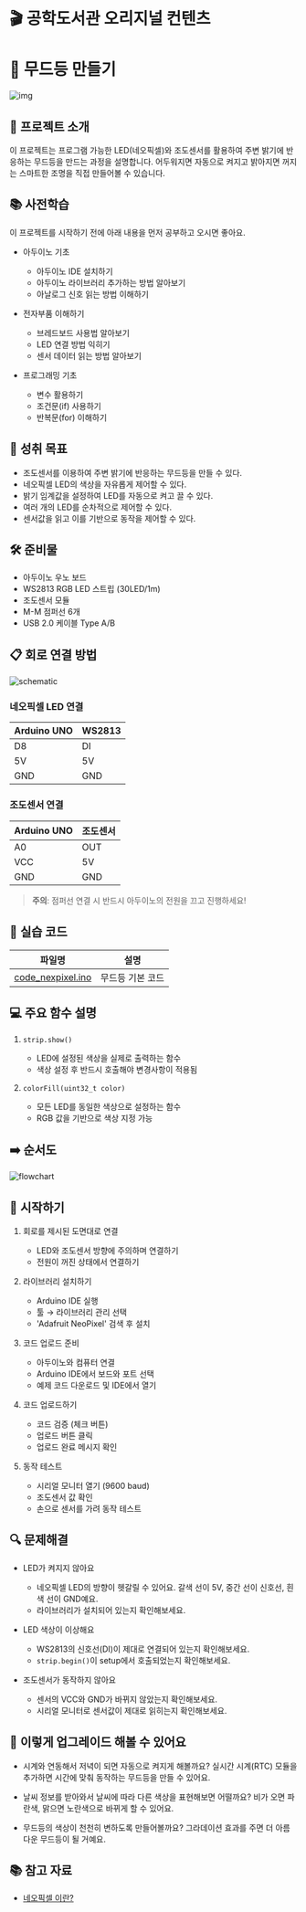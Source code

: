# 🎬 공학도서관 오리지널 컨텐츠

# 🌈 무드등 만들기

![img](/img/2_Neopixel_main.jpg)


## 📝 프로젝트 소개
이 프로젝트는 프로그램 가능한 LED(네오픽셀)와 조도센서를 활용하여 주변 밝기에 반응하는 무드등을 만드는 과정을 설명합니다. 어두워지면 자동으로 켜지고 밝아지면 꺼지는 스마트한 조명을 직접 만들어볼 수 있습니다.

## 📚 사전학습
이 프로젝트를 시작하기 전에 아래 내용을 먼저 공부하고 오시면 좋아요.

- 아두이노 기초
  - 아두이노 IDE 설치하기
  - 아두이노 라이브러리 추가하는 방법 알아보기
  - 아날로그 신호 읽는 방법 이해하기

- 전자부품 이해하기
  - 브레드보드 사용법 알아보기
  - LED 연결 방법 익히기
  - 센서 데이터 읽는 방법 알아보기

- 프로그래밍 기초
  - 변수 활용하기
  - 조건문(if) 사용하기
  - 반복문(for) 이해하기

## 🎯 성취 목표
- 조도센서를 이용하여 주변 밝기에 반응하는 무드등을 만들 수 있다.
- 네오픽셀 LED의 색상을 자유롭게 제어할 수 있다.
- 밝기 임계값을 설정하여 LED를 자동으로 켜고 끌 수 있다.
- 여러 개의 LED를 순차적으로 제어할 수 있다.
- 센서값을 읽고 이를 기반으로 동작을 제어할 수 있다.

## 🛠 준비물
- 아두이노 우노 보드
- WS2813 RGB LED 스트립 (30LED/1m)
- 조도센서 모듈
- M-M 점퍼선 6개
- USB 2.0 케이블 Type A/B

## 📋 회로 연결 방법
![schematic](/img/schematic_v1.png)

### 네오픽셀 LED 연결
| Arduino UNO | WS2813 |
|------------|---------|
| D8         | DI      |
| 5V         | 5V      |
| GND        | GND     |

### 조도센서 연결
| Arduino UNO | 조도센서 |
|------------|---------|
| A0         | OUT     |
| VCC        | 5V      |
| GND        | GND     |

> **주의**: 점퍼선 연결 시 반드시 아두이노의 전원을 끄고 진행하세요!

## 💾 실습 코드
| 파일명 | 설명 |
|--------|------|
| [code_nexpixel.ino](/src/code_neopixel/code_neopixel.ino) | 무드등 기본 코드 |

## 💻 주요 함수 설명
1. `strip.show()`
   - LED에 설정된 색상을 실제로 출력하는 함수
   - 색상 설정 후 반드시 호출해야 변경사항이 적용됨

2. `colorFill(uint32_t color)`
   - 모든 LED를 동일한 색상으로 설정하는 함수
   - RGB 값을 기반으로 색상 지정 가능

## ➡️ 순서도
![flowchart](/img/2_Neopixel.jpg)

## 🚀 시작하기
1. 회로를 제시된 도면대로 연결
   - LED와 조도센서 방향에 주의하며 연결하기
   - 전원이 꺼진 상태에서 연결하기

2. 라이브러리 설치하기
   - Arduino IDE 실행
   - 툴 → 라이브러리 관리 선택
   - 'Adafruit NeoPixel' 검색 후 설치

3. 코드 업로드 준비
   - 아두이노와 컴퓨터 연결
   - Arduino IDE에서 보드와 포트 선택
   - 예제 코드 다운로드 및 IDE에서 열기

4. 코드 업로드하기
   - 코드 검증 (체크 버튼)
   - 업로드 버튼 클릭
   - 업로드 완료 메시지 확인

5. 동작 테스트
   - 시리얼 모니터 열기 (9600 baud)
   - 조도센서 값 확인
   - 손으로 센서를 가려 동작 테스트

## 🔍 문제해결
- LED가 켜지지 않아요
  - 네오픽셀 LED의 방향이 헷갈릴 수 있어요. 갈색 선이 5V, 중간 선이 신호선, 흰색 선이 GND예요.
  - 라이브러리가 설치되어 있는지 확인해보세요.

- LED 색상이 이상해요
  - WS2813의 신호선(DI)이 제대로 연결되어 있는지 확인해보세요.
  - `strip.begin()`이 setup에서 호출되었는지 확인해보세요.

- 조도센서가 동작하지 않아요
  - 센서의 VCC와 GND가 바뀌지 않았는지 확인해보세요.
  - 시리얼 모니터로 센서값이 제대로 읽히는지 확인해보세요.

## 🌟 이렇게 업그레이드 해볼 수 있어요
- 시계와 연동해서 저녁이 되면 자동으로 켜지게 해볼까요?
  실시간 시계(RTC) 모듈을 추가하면 시간에 맞춰 동작하는 무드등을 만들 수 있어요.

- 날씨 정보를 받아와서 날씨에 따라 다른 색상을 표현해보면 어떨까요?
  비가 오면 파란색, 맑으면 노란색으로 바뀌게 할 수 있어요.

- 무드등의 색상이 천천히 변하도록 만들어볼까요?
  그라데이션 효과를 주면 더 아름다운 무드등이 될 거예요.

## 📚 참고 자료
- [네오픽셀 이란?](/doc/aboutNeoPixel.md)
